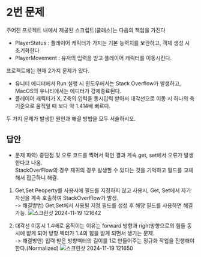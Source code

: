 # 2번 문제

주어진 프로젝트 내에서 제공된 스크립트(클래스)는 다음의 책임을 가진다
- PlayerStatus : 플레이어 캐릭터가 가지는 기본 능력치를 보관하고, 객체 생성 시 초기화한다
- PlayerMovement : 유저의 입력을 받고 플레이어 캐릭터를 이동시킨다.

프로젝트에는 현재 2가지 문제가 있다.
- 유니티 에디터에서 Run 실행 시 윈도우에서는 Stack Overflow가 발생하고, MacOS의 유니티에서는 에디터가 강제종료된다.
- 플레이어 캐릭터가 X, Z축의 입력을 동시입력 받아서 대각선으로 이동 시 하나의 축 기준으로 움직일 때 보다 약 1.414배 빠르다.

두 가지 문제가 발생한 원인과 해결 방법을 모두 서술하시오.

## 답안
- 문제 파악) 중단점 및 오류 코드를 찍어서 확인 결과 계속 get, set에서 오류가 발생한다고 나옴.
          <br> StackOverFlow의 경우 재귀의 경우 발생할 수 있다는 것을 기억하고 필드를 교체해서 접근하니 해결.<br> 
1. Get,Set Peoperty를 사용시에 필드를 지정하지 않고 사용시, Get, Set에서 자기 자신을 계속 호출하여 StackOverFlow가 발생.
<br>-> 해결방법) Get,Set에서 사용될 지정 필드를 생성 후 해당 필드를 사용하면 해결가능.
![스크린샷 2024-11-19 121642](https://github.com/user-attachments/assets/faac466d-29cf-4548-92ef-7da1ac661abc)

2. 대각선 이동시 1.4배로 움직이는 이유는 forward 방향과 right방향으로의 힘들 동시에 받게 되어 방향 벡터가 1.4의 힘을 받게 되면서 생기는 문제.<br>
-> 해결방안) 입력 받은 방향벡터의 길이를 1로 만들어주는 정규화 작업을 진행해야 한다.(Normalized)
![스크린샷 2024-11-19 121650](https://github.com/user-attachments/assets/1e4bbab8-a78c-4f23-b132-9968c2fe5520)
